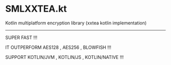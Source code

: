 # SMLXXTEA.kt
Kotlin multiplatform encryption library (xxtea kotlin implementation)

__________________________________

SUPER FAST !!!

IT OUTPERFORM AES128 , AES256 , BLOWFISH !!!

SUPPORT KOTLIN/JVM , KOTLIN/JS , KOTLIN/NATIVE !!!
